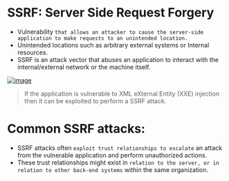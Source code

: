 # SSRF: Server Side Request Forgery
- Vulnerability `that allows an attacker to cause the server-side application to make requests to an unintended location.`
- Unintended locations such as arbitrary external systems or Internal resources.
- SSRF is an attack vector that abuses an application to interact with the internal/external network or the machine itself.

[![image](https://github.com/user-attachments/assets/9ecfb8e1-6da4-4749-bfad-046367e2f98b)](https://cheatsheetseries.owasp.org/cheatsheets/Server_Side_Request_Forgery_Prevention_Cheat_Sheet.html#overview-of-a-ssrf-common-flow)

> If the application is vulnerable to XML eXternal Entity (XXE) injection then it can be exploited to perform a SSRF attack.

# Common SSRF attacks:
- SSRF attacks often `exploit trust relationships to escalate` an attack from the vulnerable application and perform unauthorized actions.
- These trust relationships might exist in `relation to the server, or in relation to other back-end systems` within the same organization.
